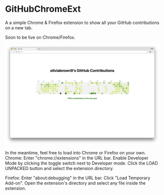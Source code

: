 # GitHubChromeExt
A a simple Chrome & Firefox extension to show all your GitHub contributions on a new tab.

Soon to be live on Chrome/Firefox.

![Screenshot](Screenshots/one.png?raw=true "Screenshot")

In the meantime, feel free to load into Chrome or Firefox on your own.
Chrome:
Enter "chrome://extensions" in the URL bar.
Enable Developer Mode by clicking the toggle switch next to Developer mode.
Click the LOAD UNPACKED button and select the extension directory.

Firefox:
Enter "about:debugging" in the URL bar.
Click "Load Temporary Add-on".
Open the extension's directory and select any file inside the extension.





